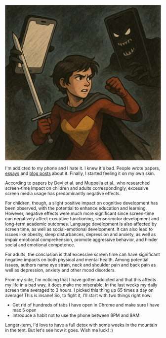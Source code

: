 <!--
.. title: Screentime addiction
.. slug: screen-addiction
.. date: 2025-07-22
.. tags: reflection, well-being
.. type: text
.. description: screen-addiction
-->

<div class ="blog_pic">
    <img class="blog_pic" src="/images/posts/2025/phone-demons.png">
</div>


I'm addicted to my phone and I hate it. I knew it's bad. People wrote papers, [essays](https://aeon.co/essays/our-crisis-is-not-loneliness-but-human-beings-becoming-invisible)
and [blog posts](https://homolova.sk/blog/phone-addiction/) about it. 
Finally, I started feeling it on my own skin.

<!-- TEASER_END -->

According to papers by [Devi et al.](https://pmc.ncbi.nlm.nih.gov/articles/PMC10852174/)
and  [Muppalla et al.](https://pmc.ncbi.nlm.nih.gov/articles/PMC10353947/), who researched screen-time impact on children and adults correspondingly,
excessive screen media usage has predominantly negative effects.

For children, though, a slight positive impact on cognitive development has been observed, with the potential
to enhance education and learning. However, negative effects were much more significant since screen-time
can negatively affect executive functioning, sensorimotor development and long-term academic outcomes.
Language development is also affected by screen time, as well as social-emotional development. It can also lead to
issues like obesity, sleep disturbances, depression and anxiety, as well as impair emotional comprehension,
promote aggressive behavior, and hinder social and emotional competence.

For adults, the conclusion is that excessive screen time can have significant negative impacts on both physical and mental health. 
Among potential issues, authors name eye strain, neck and shoulder pain and back pain as well as depression, anxiety and other mood disorders.

From my side, I'm noticing that I have gotten addicted and that this affects my life in a bad way, it does make me miserable. 
In the last weeks my daily screen time averaged to 3 hours. I picked this thing up 65 times a day on average!
This is insane! So, to fight it, I'll start with two things right now:
<ul>
<li>Get rid of hundreds of tabs I have open in Chrome and make sure I have max 5 open</li>
<li>Introduce a habit not to use the phone between 8PM and 9AM </li>
</ul>

Longer-term, I'd love to have a full detox with some weeks in the mountain in the tent. But let's see how it goes.
Wish me luck! :)


